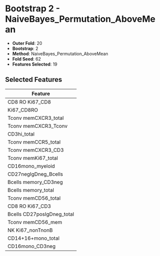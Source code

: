 # Bootstrap 2 - NaiveBayes_Permutation_AboveMean

- **Outer Fold**: 20
- **Bootstrap**: 2
- **Method**: NaiveBayes_Permutation_AboveMean
- **Fold Seed**: 62
- **Features Selected**: 19

## Selected Features

| Feature |
|---------|
| CD8 RO Ki67_CD8 |
| Ki67_CD8RO |
| Tconv memCXCR3_total |
| Tconv memCXCR3_Tconv |
| CD3hi_total |
| Tconv memCCR5_total |
| Tconv memCXCR3_CD3 |
| Tconv memKi67_total |
| CD16mono_myeloid |
| CD27negIgDneg_Bcells |
| Bcells memory_CD3neg |
| Bcells memory_total |
| Tconv memCD56_total |
| CD8  RO Ki67_CD3 |
| Bcells CD27posIgDneg_total |
| Tconv memCD56_mem |
| NK Ki67_nonTnonB |
| CD14+16+mono_total |
| CD16mono_CD3neg |
